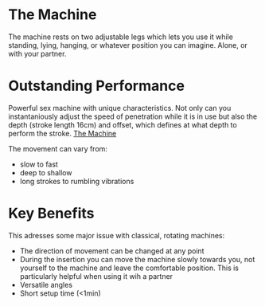 # The Machine
The machine rests on two adjustable legs which lets you use it while standing, lying, hanging, or whatever position you can imagine. Alone, or with your partner.

# Outstanding Performance
Powerful sex machine with unique characteristics.
Not only can you instantaniously adjust the speed of penetration while it is in use but also the depth (stroke length 16cm) and offset, which defines at what depth to perform the stroke. 
[The Machine](https://github.com/dyifm/fm3-public/docs/img/machine.png)

The movement can vary from:
- slow to fast 
- deep to shallow
- long strokes to rumbling vibrations

# Key Benefits
This adresses some major issue with classical, rotating machines: 
- The direction of movement can be changed at any point
- During the insertion you can move the machine slowly towards you, not yourself to the machine and leave the comfortable position. This is particularly helpful when using it wih a partner
- Versatile angles
- Short setup time (<1min)
